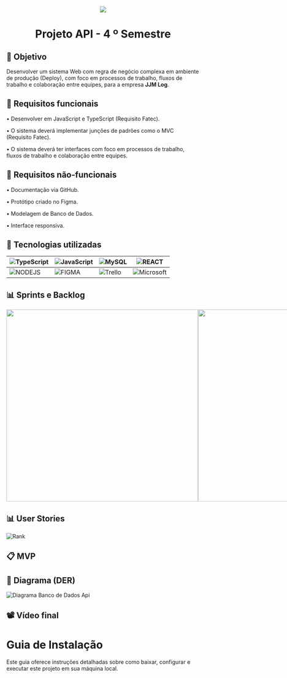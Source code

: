 <div align="center">   <img src="https://github.com/user-attachments/assets/68d845f6-fa5e-46f0-81d4-ab9de866a2a7"   /> </div>
<h1 align="center"> Projeto API - 4  º Semestre </h1>

## 🎯 Objetivo
Desenvolver um sistema Web com regra de negócio complexa em ambiente de produção (Deploy), com foco em processos de trabalho, fluxos de trabalho e colaboração entre equipes, para a empresa **JJM Log**.

## 📍 Requisitos funcionais
•	Desenvolver em JavaScript e TypeScript (Requisito Fatec).

•	O sistema deverá implementar junções de padrões como o MVC (Requisito Fatec).

•	O sistema deverá ter interfaces com foco em processos de trabalho, fluxos de trabalho e colaboração entre equipes.

## 📍 Requisitos não-funcionais
•	Documentação via GitHub.

•	Protótipo criado no Figma.

•	Modelagem de Banco de Dados.

•	Interface responsiva. 


## 🔧 Tecnologias utilizadas

| ![TypeScript](https://img.shields.io/badge/-TypeScript-0D1117?style=for-the-badge&logo=typescript) | ![JavaScript](https://img.shields.io/badge/-JavaScript-0D1117?style=for-the-badge&logo=javascript) | ![MySQL](https://img.shields.io/badge/-MySQL-0D1117?style=for-the-badge&logo=mysql) | ![REACT](https://img.shields.io/badge/React-0D1117?style=for-the-badge&logo=react) |
| --- | --- | --- | --- |
| ![NODEJS](https://img.shields.io/badge/NodeJS-0D1117?style=for-the-badge&logo=javascript) | ![FIGMA](https://img.shields.io/badge/Figma-0D1117?style=for-the-badge&logo=figma) | ![Trello](https://img.shields.io/badge/Trello-0D1117?style=for-the-badge&logo=Trello) | ![Microsoft](https://img.shields.io/badge/Microsoft_Office-0D1117?style=for-the-badge&logo=microsoft-office) |


<span id="sprints">

## 📊 Sprints e Backlog

<div style="display: flex;">
  <img src="https://github.com/user-attachments/assets/909aef2a-802f-4f94-9556-c58c3a05eb1c" width="500"  />
  <img src="https://github.com/user-attachments/assets/a582ae84-9e07-4252-9e17-6a05277a7d8f" width="500" />
</div>



<span id="user">

## 📊 User Stories

![Rank](https://github.com/user-attachments/assets/f47fcab4-051f-4cd0-8607-d9a9678483e7)



<span id="MVP">
 
## 📋 MVP


<span id="Diagrama de classes">
 
## 📁 Diagrama (DER)

![Diagrama Banco de Dados Api](https://github.com/user-attachments/assets/87b7857a-a4e1-47c0-94fc-b9e039cb33e8)

<span id="Vídeo">
 
## 📽️ Vídeo final




# Guia de Instalação

Este guia oferece instruções detalhadas sobre como baixar, configurar e executar este projeto em sua máquina local.

